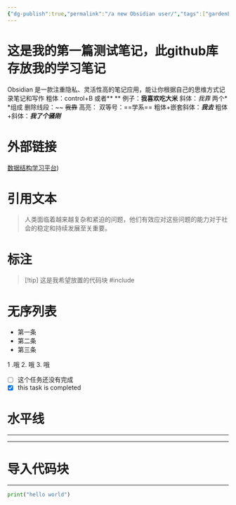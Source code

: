 ```yaml
---
{"dg-publish":true,"permalink":"/a new Obsidian user/","tags":["gardenEntry"]}
---
```




# 这是我的第一篇测试笔记，此github库存放我的学习笔记


Obsidian 是一款注重隐私、灵活性高的笔记应用，能让你根据自己的思维方式记录笔记和写作
粗体：control+B  或者**    **
例子：**我喜欢吃大米**
斜体：*我靠*    两个* \*组成
删除线段：~~      ~~我靠~~
高亮： 双等号：==学系==
粗体+嵌套斜体：**_我去_**
粗体+斜体：***我了个骚刚***

# 外部链接

[数据结构学习平台](https://oi-wiki.org/ds/))

# 引用文本

> 人类面临着越来越复杂和紧迫的问题，他们有效应对这些问题的能力对于社会的稳定和持续发展至关重要。


# 标注

>[!tip] 这是我希望放置的代码块
>\#include<iostream>

# 无序列表

* 第一条
* 第二条
* 第三条

1 .哦
2. 哦
3. 哦


- [ ] 这个任务还没有完成
- [x] this task is completed

# 水平线
***
---


# 导入代码块
***
```python
print("hello world")
```

















